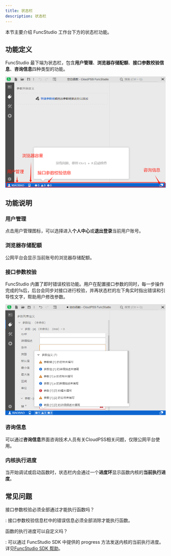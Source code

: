 ```yaml
---
title: 状态栏
description: 状态栏
---
```


本节主要介绍 FuncStudio 工作台下方的状态栏功能。

## 功能定义

FuncStudio 最下端为状态栏，包含**用户管理**、**浏览器存储配额**、**接口参数校验信息**、**咨询信息**四种类型的功能。

![FuncStudio 状态栏](./1.png)

## 功能说明

### 用户管理

点击用户管理图标，可以选择进入**个人中心**或**退出登录**当前用户账号。

### 浏览器存储配额

公网平台会显示当前账号的浏览器存储配额。

### 接口参数校验

FuncStudio 内置了即时错误校验功能。用户在配置接口参数的同时，每一步操作完成的1s后，后台会同步对接口进行校验，并再状态栏的左下角实时指出错误和引导性文字，帮助用户修改参数。

![接口参数校验](./2.png)

### 咨询信息

可以通过**咨询信息**界面咨询技术人员有关CloudPSS相关问题，仅限公网平台使用。

### 内核执行进度

当开始调试或启动函数时，状态栏内会通过一个**进度环**显示函数内核的**当前执行进度**。

## 常见问题

接口参数校验必须全部通过才能执行函数吗？

:   接口参数校验信息栏中的错误信息必须全部消除才能执行函数。

函数的执行进度可以自定义吗？

:   可以通过 FuncStudio SDK 中提供的 progress 方法发送内核的当前执行进度。详见[FuncStudio SDK 帮助](../../../../80-sdk-python/60-api/20-function-execution/index.md)。